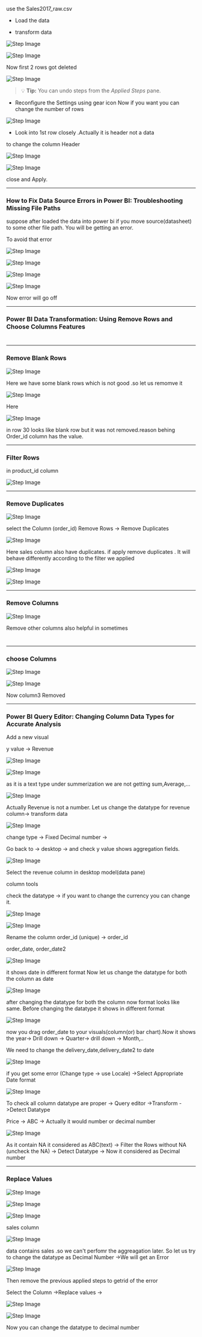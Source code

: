 use the Sales2017_raw.csv


- Load the data


- transform data 


![Step Image](image.png)



![Step Image](image-1.png)


Now first 2 rows got deleted

![Step Image](image-2.png)


> 💡 **Tip:** You can undo steps from the *Applied Steps* pane.


- Reconfigure the Settings using gear icon
Now if you want you can change the number of rows

![Step Image](image-3.png)



- Look into 1st row closely .Actually it is header not a data

to change the column Header

![Step Image](image-4.png)



![Step Image](image-5.png)


close and Apply.


---


### How to Fix Data Source Errors in Power BI: Troubleshooting Missing File Paths



suppose after loaded the data into power bi if you move source(datasheet) to some other file path. You will be getting an error.

To avoid that error

![Step Image](image-6.png)


![Step Image](image-7.png)


![Step Image](image-8.png)



![Step Image](image-9.png)


Now error will go off


---


### Power BI Data Transformation: Using Remove Rows and Choose Columns Features



#
---


### Remove Blank Rows




![Step Image](image-10.png)


Here we have some blank rows  which is not good .so let us remomve it

![Step Image](image-11.png)


Here 

![Step Image](image-12.png)


 in row 30 looks like blank row but it was not removed.reason behing Order_id column has the value.

 
---


### Filter Rows 


 in product_id column
 
![Step Image](image-13.png)


 
---


### Remove Duplicates


 
![Step Image](image-14.png)


 select the Column (order_id) Remove Rows -> Remove Duplicates


![Step Image](image-15.png)


Here sales column also have duplicates. if apply remove duplicates . It will behave differently according to the filter we applied

![Step Image](image-16.png)




![Step Image](image-17.png)



---


### Remove Columns



![Step Image](image-18.png)


Remove other columns also helpful in sometimes

#
---


### choose Columns




![Step Image](image-19.png)


![Step Image](image-20.png)


Now column3 Removed


---


### Power BI Query Editor: Changing Column Data Types for Accurate Analysis



Add a new visual

y value -> Revenue

![Step Image](image-21.png)


![Step Image](image-22.png)


as it is a text type under summerization we are not getting sum,Average,...

![Step Image](image-24.png)

Actually Revenue is not a number. Let us change the datatype for revenue column-> transform data


![Step Image](image-23.png)

change type -> Fixed Decimal number ->

Go back to -> desktop -> and check y value shows aggregation fields.

![Step Image](image-25.png)



Select the revenue column in desktop model(data pane)

column  tools

check the datatype -> if  you want to change the currency you can change it.


![Step Image](image-26.png)



![Step Image](image-28.png)


Rename the column order_id (unique) -> order_id

order_date, order_date2


![Step Image](image-29.png)

it shows date  in different format
Now let us change the datatype for both the column as date


![Step Image](image-30.png)



after changing the datatype for both the column now format looks like same.
Before changing the datatype it shows in different format



![Step Image](image-27.png)


now you drag order_date to your visuals(column(or) bar chart).Now it shows the year-> Drill down -> Quarter-> drill down -> Month,..

We need to change the delivery_date,delivery_date2 to date

![Step Image](image-31.png)



if you get some error (Change type -> use Locale) ->Select Appropriate Date format


![Step Image](image-32.png)



To check all column datatype are proper -> Query editor ->Transform ->Detect Datatype

Price -> ABC -> Actually it would number or decimal number


![Step Image](image-33.png)


As it contain NA it considered as ABC(text) -> Filter the Rows without NA (uncheck the NA) ->  Detect Datatype -> Now it considered as Decimal number


---


### Replace Values



![Step Image](image-34.png)



![Step Image](image-35.png)



![Step Image](image-36.png)



sales column 

![Step Image](image-37.png)

data contains sales .so we can't perfomr the aggreagation later. So let us try to change the datatype as Decimal Number ->We will get an Error


![Step Image](image-38.png)



Then remove the previous applied steps to getrid of the error

Select the Column ->Replace values ->


![Step Image](image-39.png)



![Step Image](image-40.png)


Now you can change the datatype to decimal number


